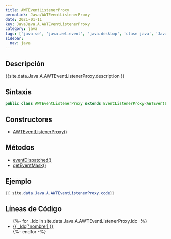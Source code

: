 ```yaml
---
title: AWTEventListenerProxy
permalink: Java/AWTEventListenerProxy
date: 2021-01-11
key: JavaJava.A.AWTEventListenerProxy
category: java
tags: ['java se', 'java.awt.event', 'java.desktop', 'clase java', 'Java 1.4']
sidebar: 
  nav: java
---
```


## Descripción
{{site.data.Java.A.AWTEventListenerProxy.description }}

## Sintaxis
~~~java
public class AWTEventListenerProxy extends EventListenerProxy<AWTEventListener> implements AWTEventListener
~~~

## Constructores
* [AWTEventListenerProxy()](/Java/AWTEventListenerProxy/AWTEventListenerProxy/)

## Métodos
* [eventDispatched()](/Java/AWTEventListenerProxy/eventDispatched)
* [getEventMask()](/Java/AWTEventListenerProxy/getEventMask)

## Ejemplo
~~~java
{{ site.data.Java.A.AWTEventListenerProxy.code}}
~~~

## Líneas de Código
<ul>
{%- for _ldc in site.data.Java.A.AWTEventListenerProxy.ldc -%}
   <li>
       <a href="{{_ldc['url'] }}">{{ _ldc['nombre'] }}</a>
   </li>
{%- endfor -%}
</ul>
